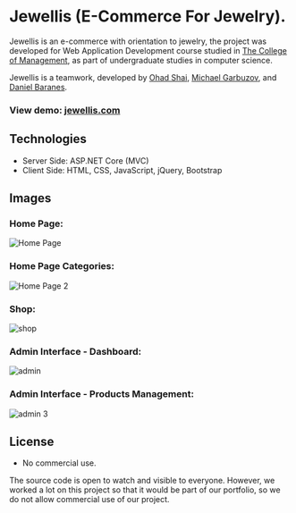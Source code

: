 # Jewellis (E-Commerce For Jewelry).

Jewellis is an e-commerce with orientation to jewelry, the project was developed for Web Application Development course studied in [The College of Management](https://english.colman.ac.il/), as part of undergraduate studies in computer science.

Jewellis is a teamwork, developed by [Ohad Shai](https://www.linkedin.com/in/ohad-shai/), [Michael Garbuzov](https://www.linkedin.com/in/michaelgarbuzov/), and [Daniel Baranes](https://www.linkedin.com/in/daniel-baranes-a4190b10a/).

### View demo: [jewellis.com](https://www.jewellis.com/)

## Technologies
- Server Side: ASP.NET Core (MVC)
- Client Side: HTML, CSS, JavaScript, jQuery, Bootstrap

## Images
### Home Page:
![Home Page](https://user-images.githubusercontent.com/72609649/120551894-3a78bc80-c3ff-11eb-954f-d20ea82e952c.png)

### Home Page Categories:
![Home Page 2](https://user-images.githubusercontent.com/72609649/120552018-609e5c80-c3ff-11eb-8d52-6c96eba0a5ed.png)

### Shop:
![shop](https://user-images.githubusercontent.com/72609649/122750510-45549d80-d297-11eb-86e8-b17b82d06731.png)

### Admin Interface - Dashboard:
![admin](https://user-images.githubusercontent.com/72609649/122750642-72a14b80-d297-11eb-869d-ceecc7c33710.png)

### Admin Interface - Products Management:
![admin 3](https://user-images.githubusercontent.com/72609649/122750684-80ef6780-d297-11eb-91d0-4251ce8b32f0.png)

## License
- No commercial use.

The source code is open to watch and visible to everyone. However, we worked a lot on this project so that it would be part of our portfolio, so we do not allow commercial use of our project.
